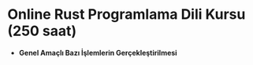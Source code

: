 # Online Rust Programlama Dili Kursu (250 saat)

* __Genel Amaçlı Bazı İşlemlerin Gerçekleştirilmesi__
  
